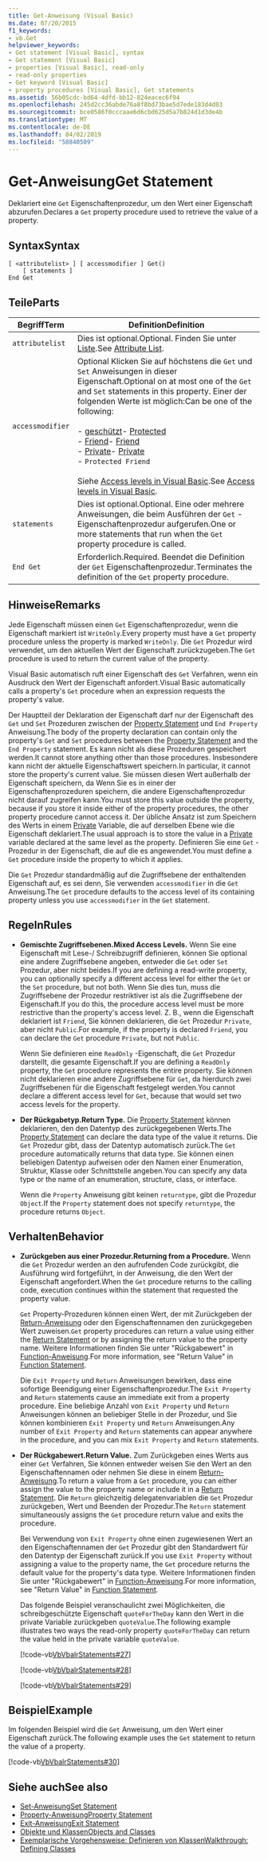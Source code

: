 ```yaml
---
title: Get-Anweisung (Visual Basic)
ms.date: 07/20/2015
f1_keywords:
- vb.Get
helpviewer_keywords:
- Get statement [Visual Basic], syntax
- Get statement [Visual Basic]
- properties [Visual Basic], read-only
- read-only properties
- Get keyword [Visual Basic]
- property procedures [Visual Basic], Get statements
ms.assetid: 56b05cdc-bd64-4dfd-bb12-824eacec6f94
ms.openlocfilehash: 245d2cc36abde76a8f8bd73bae5d7ede183d4d03
ms.sourcegitcommit: bce0586f0cccaae6d6cbd625d5a7b824d1d3de4b
ms.translationtype: MT
ms.contentlocale: de-DE
ms.lasthandoff: 04/02/2019
ms.locfileid: "58840509"
---
```

# <a name="get-statement"></a><span data-ttu-id="aa977-102">Get-Anweisung</span><span class="sxs-lookup"><span data-stu-id="aa977-102">Get Statement</span></span>
<span data-ttu-id="aa977-103">Deklariert eine `Get` Eigenschaftenprozedur, um den Wert einer Eigenschaft abzurufen.</span><span class="sxs-lookup"><span data-stu-id="aa977-103">Declares a `Get` property procedure used to retrieve the value of a property.</span></span>  
  
## <a name="syntax"></a><span data-ttu-id="aa977-104">Syntax</span><span class="sxs-lookup"><span data-stu-id="aa977-104">Syntax</span></span>  
  
```  
[ <attributelist> ] [ accessmodifier ] Get()  
    [ statements ]  
End Get  
```  
  
## <a name="parts"></a><span data-ttu-id="aa977-105">Teile</span><span class="sxs-lookup"><span data-stu-id="aa977-105">Parts</span></span>  
  
|<span data-ttu-id="aa977-106">Begriff</span><span class="sxs-lookup"><span data-stu-id="aa977-106">Term</span></span>|<span data-ttu-id="aa977-107">Definition</span><span class="sxs-lookup"><span data-stu-id="aa977-107">Definition</span></span>|  
|---|---|  
|`attributelist`|<span data-ttu-id="aa977-108">Dies ist optional.</span><span class="sxs-lookup"><span data-stu-id="aa977-108">Optional.</span></span> <span data-ttu-id="aa977-109">Finden Sie unter [Liste](../../../visual-basic/language-reference/statements/attribute-list.md).</span><span class="sxs-lookup"><span data-stu-id="aa977-109">See [Attribute List](../../../visual-basic/language-reference/statements/attribute-list.md).</span></span>|  
|`accessmodifier`|<span data-ttu-id="aa977-110">Optional Klicken Sie auf höchstens die `Get` und `Set` Anweisungen in dieser Eigenschaft.</span><span class="sxs-lookup"><span data-stu-id="aa977-110">Optional on at most one of the `Get` and `Set` statements in this property.</span></span> <span data-ttu-id="aa977-111">Einer der folgenden Werte ist möglich:</span><span class="sxs-lookup"><span data-stu-id="aa977-111">Can be one of the following:</span></span><br /><br /> <span data-ttu-id="aa977-112">-   [geschützt](../../../visual-basic/language-reference/modifiers/protected.md)</span><span class="sxs-lookup"><span data-stu-id="aa977-112">-   [Protected](../../../visual-basic/language-reference/modifiers/protected.md)</span></span><br /><span data-ttu-id="aa977-113">-   [Friend](../../../visual-basic/language-reference/modifiers/friend.md)</span><span class="sxs-lookup"><span data-stu-id="aa977-113">-   [Friend](../../../visual-basic/language-reference/modifiers/friend.md)</span></span><br /><span data-ttu-id="aa977-114">-   [Private](../../../visual-basic/language-reference/modifiers/private.md)</span><span class="sxs-lookup"><span data-stu-id="aa977-114">-   [Private](../../../visual-basic/language-reference/modifiers/private.md)</span></span><br />-   `Protected Friend`<br /><br /> <span data-ttu-id="aa977-115">Siehe [Access levels in Visual Basic](../../../visual-basic/programming-guide/language-features/declared-elements/access-levels.md).</span><span class="sxs-lookup"><span data-stu-id="aa977-115">See [Access levels in Visual Basic](../../../visual-basic/programming-guide/language-features/declared-elements/access-levels.md).</span></span>|  
|`statements`|<span data-ttu-id="aa977-116">Dies ist optional.</span><span class="sxs-lookup"><span data-stu-id="aa977-116">Optional.</span></span> <span data-ttu-id="aa977-117">Eine oder mehrere Anweisungen, die beim Ausführen der `Get` -Eigenschaftenprozedur aufgerufen.</span><span class="sxs-lookup"><span data-stu-id="aa977-117">One or more statements that run when the `Get` property procedure is called.</span></span>|  
|`End Get`|<span data-ttu-id="aa977-118">Erforderlich.</span><span class="sxs-lookup"><span data-stu-id="aa977-118">Required.</span></span> <span data-ttu-id="aa977-119">Beendet die Definition der `Get` Eigenschaftenprozedur.</span><span class="sxs-lookup"><span data-stu-id="aa977-119">Terminates the definition of the `Get` property procedure.</span></span>|  
  
## <a name="remarks"></a><span data-ttu-id="aa977-120">Hinweise</span><span class="sxs-lookup"><span data-stu-id="aa977-120">Remarks</span></span>  
 <span data-ttu-id="aa977-121">Jede Eigenschaft müssen einen `Get` Eigenschaftenprozedur, wenn die Eigenschaft markiert ist `WriteOnly`.</span><span class="sxs-lookup"><span data-stu-id="aa977-121">Every property must have a `Get` property procedure unless the property is marked `WriteOnly`.</span></span> <span data-ttu-id="aa977-122">Die `Get` Prozedur wird verwendet, um den aktuellen Wert der Eigenschaft zurückzugeben.</span><span class="sxs-lookup"><span data-stu-id="aa977-122">The `Get` procedure is used to return the current value of the property.</span></span>  
  
 <span data-ttu-id="aa977-123">Visual Basic automatisch ruft einer Eigenschaft des `Get` Verfahren, wenn ein Ausdruck den Wert der Eigenschaft anfordert.</span><span class="sxs-lookup"><span data-stu-id="aa977-123">Visual Basic automatically calls a property's `Get` procedure when an expression requests the property's value.</span></span>  
  
 <span data-ttu-id="aa977-124">Der Hauptteil der Deklaration der Eigenschaft darf nur der Eigenschaft des `Get` und `Set` Prozeduren zwischen der [Property Statement](../../../visual-basic/language-reference/statements/property-statement.md) und `End Property` Anweisung.</span><span class="sxs-lookup"><span data-stu-id="aa977-124">The body of the property declaration can contain only the property's `Get` and `Set` procedures between the [Property Statement](../../../visual-basic/language-reference/statements/property-statement.md) and the `End Property` statement.</span></span> <span data-ttu-id="aa977-125">Es kann nicht als diese Prozeduren gespeichert werden.</span><span class="sxs-lookup"><span data-stu-id="aa977-125">It cannot store anything other than those procedures.</span></span> <span data-ttu-id="aa977-126">Insbesondere kann nicht der aktuelle Eigenschaftswert speichern.</span><span class="sxs-lookup"><span data-stu-id="aa977-126">In particular, it cannot store the property's current value.</span></span> <span data-ttu-id="aa977-127">Sie müssen diesen Wert außerhalb der Eigenschaft speichern, da Wenn Sie es in einer der Eigenschaftenprozeduren speichern, die andere Eigenschaftenprozedur nicht darauf zugreifen kann.</span><span class="sxs-lookup"><span data-stu-id="aa977-127">You must store this value outside the property, because if you store it inside either of the property procedures, the other property procedure cannot access it.</span></span> <span data-ttu-id="aa977-128">Der übliche Ansatz ist zum Speichern des Werts in einem [Private](../../../visual-basic/language-reference/modifiers/private.md) Variable, die auf derselben Ebene wie die Eigenschaft deklariert.</span><span class="sxs-lookup"><span data-stu-id="aa977-128">The usual approach is to store the value in a [Private](../../../visual-basic/language-reference/modifiers/private.md) variable declared at the same level as the property.</span></span> <span data-ttu-id="aa977-129">Definieren Sie eine `Get` -Prozedur in der Eigenschaft, die auf die es angewendet.</span><span class="sxs-lookup"><span data-stu-id="aa977-129">You must define a `Get` procedure inside the property to which it applies.</span></span>  
  
 <span data-ttu-id="aa977-130">Die `Get` Prozedur standardmäßig auf die Zugriffsebene der enthaltenden Eigenschaft auf, es sei denn, Sie verwenden `accessmodifier` in die `Get` Anweisung.</span><span class="sxs-lookup"><span data-stu-id="aa977-130">The `Get` procedure defaults to the access level of its containing property unless you use `accessmodifier` in the `Get` statement.</span></span>  
  
## <a name="rules"></a><span data-ttu-id="aa977-131">Regeln</span><span class="sxs-lookup"><span data-stu-id="aa977-131">Rules</span></span>  
  
-   <span data-ttu-id="aa977-132">**Gemischte Zugriffsebenen.**</span><span class="sxs-lookup"><span data-stu-id="aa977-132">**Mixed Access Levels.**</span></span> <span data-ttu-id="aa977-133">Wenn Sie eine Eigenschaft mit Lese-/ Schreibzugriff definieren, können Sie optional eine andere Zugriffsebene angeben, entweder die `Get` oder `Set` Prozedur, aber nicht beides.</span><span class="sxs-lookup"><span data-stu-id="aa977-133">If you are defining a read-write property, you can optionally specify a different access level for either the `Get` or the `Set` procedure, but not both.</span></span> <span data-ttu-id="aa977-134">Wenn Sie dies tun, muss die Zugriffsebene der Prozedur restriktiver ist als die Zugriffsebene der Eigenschaft.</span><span class="sxs-lookup"><span data-stu-id="aa977-134">If you do this, the procedure access level must be more restrictive than the property's access level.</span></span> <span data-ttu-id="aa977-135">Z. B., wenn die Eigenschaft deklariert ist `Friend`, Sie können deklarieren, die `Get` Prozedur `Private`, aber nicht `Public`.</span><span class="sxs-lookup"><span data-stu-id="aa977-135">For example, if the property is declared `Friend`, you can declare the `Get` procedure `Private`, but not `Public`.</span></span>  
  
     <span data-ttu-id="aa977-136">Wenn Sie definieren eine `ReadOnly` -Eigenschaft, die `Get` Prozedur darstellt, die gesamte Eigenschaft.</span><span class="sxs-lookup"><span data-stu-id="aa977-136">If you are defining a `ReadOnly` property, the `Get` procedure represents the entire property.</span></span> <span data-ttu-id="aa977-137">Sie können nicht deklarieren eine andere Zugriffsebene für `Get`, da hierdurch zwei Zugriffsebenen für die Eigenschaft festgelegt werden.</span><span class="sxs-lookup"><span data-stu-id="aa977-137">You cannot declare a different access level for `Get`, because that would set two access levels for the property.</span></span>  
  
-   <span data-ttu-id="aa977-138">**Der Rückgabetyp.**</span><span class="sxs-lookup"><span data-stu-id="aa977-138">**Return Type.**</span></span> <span data-ttu-id="aa977-139">Die [Property Statement](../../../visual-basic/language-reference/statements/property-statement.md) können deklarieren, den den Datentyp des zurückgegebenen Werts.</span><span class="sxs-lookup"><span data-stu-id="aa977-139">The [Property Statement](../../../visual-basic/language-reference/statements/property-statement.md) can declare the data type of the value it returns.</span></span> <span data-ttu-id="aa977-140">Die `Get` Prozedur gibt, dass der Datentyp automatisch zurück.</span><span class="sxs-lookup"><span data-stu-id="aa977-140">The `Get` procedure automatically returns that data type.</span></span> <span data-ttu-id="aa977-141">Sie können einen beliebigen Datentyp aufweisen oder den Namen einer Enumeration, Struktur, Klasse oder Schnittstelle angeben.</span><span class="sxs-lookup"><span data-stu-id="aa977-141">You can specify any data type or the name of an enumeration, structure, class, or interface.</span></span>  
  
     <span data-ttu-id="aa977-142">Wenn die `Property` Anweisung gibt keinen `returntype`, gibt die Prozedur `Object`.</span><span class="sxs-lookup"><span data-stu-id="aa977-142">If the `Property` statement does not specify `returntype`, the procedure returns `Object`.</span></span>  
  
## <a name="behavior"></a><span data-ttu-id="aa977-143">Verhalten</span><span class="sxs-lookup"><span data-stu-id="aa977-143">Behavior</span></span>  
  
-   <span data-ttu-id="aa977-144">**Zurückgeben aus einer Prozedur.**</span><span class="sxs-lookup"><span data-stu-id="aa977-144">**Returning from a Procedure.**</span></span> <span data-ttu-id="aa977-145">Wenn die `Get` Prozedur werden an den aufrufenden Code zurückgibt, die Ausführung wird fortgeführt, in der Anweisung, die den Wert der Eigenschaft angefordert.</span><span class="sxs-lookup"><span data-stu-id="aa977-145">When the `Get` procedure returns to the calling code, execution continues within the statement that requested the property value.</span></span>  
  
     <span data-ttu-id="aa977-146">`Get` Property-Prozeduren können einen Wert, der mit Zurückgeben der [Return-Anweisung](../../../visual-basic/language-reference/statements/return-statement.md) oder den Eigenschaftennamen den zurückgegeben Wert zuweisen.</span><span class="sxs-lookup"><span data-stu-id="aa977-146">`Get` property procedures can return a value using either the [Return Statement](../../../visual-basic/language-reference/statements/return-statement.md) or by assigning the return value to the property name.</span></span> <span data-ttu-id="aa977-147">Weitere Informationen finden Sie unter "Rückgabewert" in [Function-Anweisung](../../../visual-basic/language-reference/statements/function-statement.md).</span><span class="sxs-lookup"><span data-stu-id="aa977-147">For more information, see "Return Value" in [Function Statement](../../../visual-basic/language-reference/statements/function-statement.md).</span></span>  
  
     <span data-ttu-id="aa977-148">Die `Exit Property` und `Return` Anweisungen bewirken, dass eine sofortige Beendigung einer Eigenschaftenprozedur.</span><span class="sxs-lookup"><span data-stu-id="aa977-148">The `Exit Property` and `Return` statements cause an immediate exit from a property procedure.</span></span> <span data-ttu-id="aa977-149">Eine beliebige Anzahl von `Exit Property` und `Return` Anweisungen können an beliebiger Stelle in der Prozedur, und Sie können kombinieren `Exit Property` und `Return` Anweisungen.</span><span class="sxs-lookup"><span data-stu-id="aa977-149">Any number of `Exit Property` and `Return` statements can appear anywhere in the procedure, and you can mix `Exit Property` and `Return` statements.</span></span>  
  
-   <span data-ttu-id="aa977-150">**Der Rückgabewert.**</span><span class="sxs-lookup"><span data-stu-id="aa977-150">**Return Value.**</span></span> <span data-ttu-id="aa977-151">Zum Zurückgeben eines Werts aus einer `Get` Verfahren, Sie können entweder weisen Sie den Wert an den Eigenschaftennamen oder nehmen Sie diese in einem [Return-Anweisung](../../../visual-basic/language-reference/statements/return-statement.md).</span><span class="sxs-lookup"><span data-stu-id="aa977-151">To return a value from a `Get` procedure, you can either assign the value to the property name or include it in a [Return Statement](../../../visual-basic/language-reference/statements/return-statement.md).</span></span> <span data-ttu-id="aa977-152">Die `Return` gleichzeitig delegatenvariablen die `Get` Prozedur zurückgeben, Wert und Beenden der Prozedur.</span><span class="sxs-lookup"><span data-stu-id="aa977-152">The `Return` statement simultaneously assigns the `Get` procedure return value and exits the procedure.</span></span>  
  
     <span data-ttu-id="aa977-153">Bei Verwendung von `Exit Property` ohne einen zugewiesenen Wert an den Eigenschaftennamen der `Get` Prozedur gibt den Standardwert für den Datentyp der Eigenschaft zurück.</span><span class="sxs-lookup"><span data-stu-id="aa977-153">If you use `Exit Property` without assigning a value to the property name, the `Get` procedure returns the default value for the property's data type.</span></span> <span data-ttu-id="aa977-154">Weitere Informationen finden Sie unter "Rückgabewert" in [Function-Anweisung](../../../visual-basic/language-reference/statements/function-statement.md).</span><span class="sxs-lookup"><span data-stu-id="aa977-154">For more information, see "Return Value" in [Function Statement](../../../visual-basic/language-reference/statements/function-statement.md).</span></span>  
  
     <span data-ttu-id="aa977-155">Das folgende Beispiel veranschaulicht zwei Möglichkeiten, die schreibgeschützte Eigenschaft `quoteForTheDay` kann den Wert in die private Variable zurückgeben `quoteValue`.</span><span class="sxs-lookup"><span data-stu-id="aa977-155">The following example illustrates two ways the read-only property `quoteForTheDay` can return the value held in the private variable `quoteValue`.</span></span>  
  
     [!code-vb[VbVbalrStatements#27](~/samples/snippets/visualbasic/VS_Snippets_VBCSharp/VbVbalrStatements/VB/Class1.vb#27)]  
  
     [!code-vb[VbVbalrStatements#28](~/samples/snippets/visualbasic/VS_Snippets_VBCSharp/VbVbalrStatements/VB/Class1.vb#28)]  
  
     [!code-vb[VbVbalrStatements#29](~/samples/snippets/visualbasic/VS_Snippets_VBCSharp/VbVbalrStatements/VB/Class1.vb#29)]  
  
## <a name="example"></a><span data-ttu-id="aa977-156">Beispiel</span><span class="sxs-lookup"><span data-stu-id="aa977-156">Example</span></span>  
 <span data-ttu-id="aa977-157">Im folgenden Beispiel wird die `Get` Anweisung, um den Wert einer Eigenschaft zurück.</span><span class="sxs-lookup"><span data-stu-id="aa977-157">The following example uses the `Get` statement to return the value of a property.</span></span>  
  
 [!code-vb[VbVbalrStatements#30](~/samples/snippets/visualbasic/VS_Snippets_VBCSharp/VbVbalrStatements/VB/Class1.vb#30)]  
  
## <a name="see-also"></a><span data-ttu-id="aa977-158">Siehe auch</span><span class="sxs-lookup"><span data-stu-id="aa977-158">See also</span></span>

- [<span data-ttu-id="aa977-159">Set-Anweisung</span><span class="sxs-lookup"><span data-stu-id="aa977-159">Set Statement</span></span>](../../../visual-basic/language-reference/statements/set-statement.md)
- [<span data-ttu-id="aa977-160">Property-Anweisung</span><span class="sxs-lookup"><span data-stu-id="aa977-160">Property Statement</span></span>](../../../visual-basic/language-reference/statements/property-statement.md)
- [<span data-ttu-id="aa977-161">Exit-Anweisung</span><span class="sxs-lookup"><span data-stu-id="aa977-161">Exit Statement</span></span>](../../../visual-basic/language-reference/statements/exit-statement.md)
- [<span data-ttu-id="aa977-162">Objekte und Klassen</span><span class="sxs-lookup"><span data-stu-id="aa977-162">Objects and Classes</span></span>](../../../visual-basic/programming-guide/language-features/objects-and-classes/index.md)
- [<span data-ttu-id="aa977-163">Exemplarische Vorgehensweise: Definieren von Klassen</span><span class="sxs-lookup"><span data-stu-id="aa977-163">Walkthrough: Defining Classes</span></span>](../../../visual-basic/programming-guide/language-features/objects-and-classes/walkthrough-defining-classes.md)
